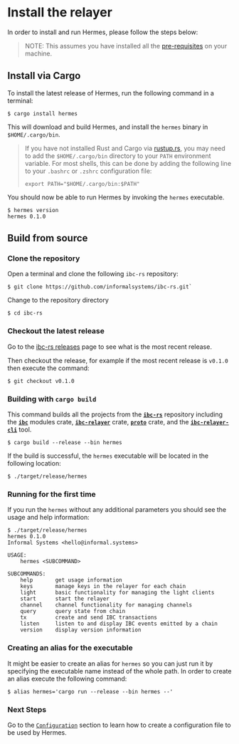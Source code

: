 # Install the relayer

In order to install and run Hermes, please follow the steps below:

> NOTE: This assumes you have installed all the [pre-requisites](./pre_requisites.md) on your machine.

## Install via Cargo

To install the latest release of Hermes, run the following command in a terminal:

```shell
$ cargo install hermes
```

This will download and build Hermes, and install the `hermes` binary in `$HOME/.cargo/bin`.

> If you have not installed Rust and Cargo via [rustup.rs](https://rustup.rs), you may need to
> add the `$HOME/.cargo/bin` directory to your `PATH` environment variable.
> For most shells, this can be done by adding the following line to your
> `.bashrc` or `.zshrc` configuration file:
>
> ```shell
> export PATH="$HOME/.cargo/bin:$PATH"
> ```

You should now be able to run Hermes by invoking the `hermes` executable.

```shell
$ hermes version
hermes 0.1.0
```

## Build from source

### Clone the repository

Open a terminal and clone the following `ibc-rs` repository:

```shell
$ git clone https://github.com/informalsystems/ibc-rs.git`
```

Change to the repository directory
```shell
$ cd ibc-rs
```

### Checkout the latest release

Go to the [ibc-rs releases](https://github.com/informalsystems/ibc-rs/releases) page to see what is the most recent release.

Then checkout the release, for example if the most recent release is `v0.1.0` then execute the command:

```shell
$ git checkout v0.1.0
```

### Building with `cargo build`

This command builds all the projects from the [__`ibc-rs`__](https://github.com/informalsystems/ibc-rs) repository including the [__`ibc`__](https://github.com/informalsystems/ibc-rs/tree/master/modules) modules crate, [__`ibc-relayer`__](https://github.com/informalsystems/ibc-rs/tree/master/relayer) crate, [__`proto`__](https://github.com/informalsystems/ibc-rs/tree/master/proto) crate, and the [__`ibc-relayer-cli`__](https://github.com/informalsystems/ibc-rs/tree/master/relayer-cli) tool.

```shell
$ cargo build --release --bin hermes
```

If the build is successful, the `hermes` executable will be located in the following location:

```shell
$ ./target/release/hermes
```

### Running for the first time

If you run the `hermes` without any additional parameters you should see the usage and help information:

```shell
$ ./target/release/hermes
hermes 0.1.0
Informal Systems <hello@informal.systems>

USAGE:
    hermes <SUBCOMMAND>

SUBCOMMANDS:
    help       get usage information
    keys       manage keys in the relayer for each chain
    light      basic functionality for managing the light clients
    start      start the relayer
    channel    channel functionality for managing channels
    query      query state from chain
    tx         create and send IBC transactions
    listen     listen to and display IBC events emitted by a chain
    version    display version information
```

### Creating an alias for the executable

It might be easier to create an alias for `hermes` so you can just run it by specifying the executable name instead of the whole path. In order to create an alias execute the following command:

```shell
$ alias hermes='cargo run --release --bin hermes --'
```

### Next Steps

Go to the [`Configuration`](./config.md) section to learn how to create a configuration file to be used by Hermes.
